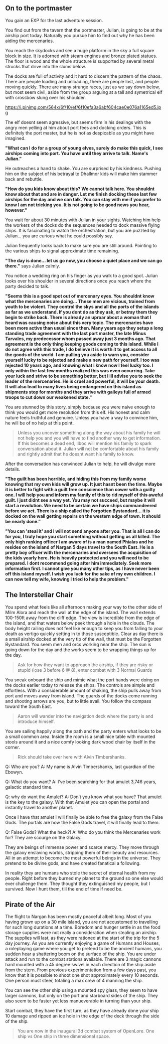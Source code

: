 ## On to the portmaster
You gain an EXP for the last adventure session.

You find out from the tavern that the portmaster, Julian, is going to be at the airship port today.
Naturally you pursue him to find out why he has been aiding the mercenaries.

You reach the skydocks and see a huge platform in the sky a full square block in size. It is adorned with steam engines and bronze plated statues.
The floor is wood and the whole structure is supported by several metal strucks that drive into the slums below.

The docks are full of activity and it hard to discern the pattern of the chaos. There are people loading and unloading, there are people lost, and people moving quickly.
There are many strange races, just as we say down below, but most seem civil, aside from the group arguing at a tall and symetrical elf with crossbow slung over his shoulder.

https://i.pinimg.com/564x/6f/10/ef/6f10efa3a6abf604cae0e076a1165ed5.jpg

The elf doesnt seem agressive, but seems firm in his dealings with the angry men yelling at him about port fees and docking orders.
This is definitely the port master, but he is not as despicable as you might have imagined.

__"What can I do for a group of young elves, surely do make this quick, I see airships coming into port. You have until they arrive to talk. Name's Julian."__ 

He outreaches a hand to shake. You are surprised by his kindness. Pushing him on the subject of his betrayal to Dhallmor kids will make him stammer back and rebuttle.

__"How do you kids know about this? We cannot talk here. You shouldnt know about that and are in danger. Let me finish docking these last few airships for the day and we can talk. You can stay with me if you prefer to know I am not tricking you. It is not going to be good news you hear, however."__

You wait for about 30 minutes with Julian in your sights. Watching him help the workers of the docks do the sequences needed to dock massive flying ships.
It is fascinating to watch the orchestration, but you are puzzled by Julian... you are curious what he could possibly say.

Julian frequently looks back to make sure you are still around. Pointing to the various ships to signal approximate time remaining.

__"The day is done... let us go now, you choose a quiet place and we can go there."__ says Julian calmly.

You notice a wedding ring on his finger as you walk to a good spot. Julian looks over his shoulder in several directions once you reach where the party decided to talk.

__"Seems this is a good spot out of mercenary eyes. You shouldnt know what the mercenaries are doing... These men are vicious, trained from youth to be violent. They control the skys and all the ports of the islands as far as we understand. If you dont do as they ask, or betray them they begin to strike back. There is already an uproar about a woman that I heard was causing noise about this very topic. The mercenaries have been more active than usual since then. Many years ago they setup a long standing trade agreement with the last port master, the late Minus Tarvales, my predecessor whom passed away just 3 months ago. That agreement is the only thing keeping goods coming to this island. While I do not agree with this trade, I do believe it is worth it to get access to all the goods of the world. I am pulling you aside to warn you, consider yourself lucky to be rejected and make a new path for yourself. I too was rejected 10 years ago, and knowing what I know now I feel lucky too. I only within the last few months realized this was even occurring. Take your luck and strive to be something better, but I ill advise you to seek the leader of the mercenaries. He is cruel and powerful, it will be your death. It will also lead to many lives being endangered on this island as shipments stop for months and they arrive with galleys full of armed troops to cut down our weakened state."__

You are stunned by this story, simply because you were naive enough to think you would get more resolution from this elf. His honest and calm nature feels truthful and genuine. Unless you have a way to convince him, he will be of no help at this point.

> Unless you uncover something along the way about his family he will not help you and you will have to find another way to get information. If this becomes a dead end, Ilboc will mention his family to spark conversation about it. Julian will not be comfortable about his family and rightly admit that he doesnt want his family to know.

After the conversation has convinced Julian to help, he will divulge more details.

__"The guilt has been horrible, and hiding this from my family worse knowing that my own kids will grow up. It just hasnt been the time. Maybe it is better to fight with a guilt free conscience than cower with a guilty one. I will help you and inform my family of this to rid myself of this aweful guilt. I just didnt see a way yet. You may not succeed, but maybe it will start a revolution. We need to be certain we have ships commandeered before we act. There is a ship called the Forgotten Bystandard... it is docked on the wall getting repairs on the western edge of town. It should be nearly done."__

__"You can 'steal it' and I will not send anyone after you. That is all I can do for you, I truly hope you start something without getting us all killed. The only high ranking officer I am aware of is a man named Phialas and he resides on the island of Nargan 5 days travel to the South East. He is a pretty boy officer with the mercenaries and oversees the acquisition of the kids yearly here. He is heavily protected and you will need to be prepared. I dont recommend going after him immediately. Seek more information first. I cannot give you many other tips, as I have never been off this island myself. I wish you luck for the sake of my own children. I can now tell my wife, knowing I tried to help the problem."__

## The Interstellar Chair
You spend what feels like all afternoon making your way to the other side of Milm Alora and reach the wall at the edge of the island. The wall extends 100-150ft away from the cliff edge. The view is incredible from the edge of the island, and that waters below peek through a hole in the clouds. The body height railing does not feel like enough to keep you from falling to your death as vertigo quickly setting in to those susceptible. Clear as day there is a small airship docked at the very tip of the wall, that must be the Forgotten Bystandard. You seem men and orcs working near the ship. The sun is going down for the day and the works seem to be wrapping things up for the day.

> Ask for how they want to approach the airship, if they are risky or stupid (lose 3 before 6 @ 8), enter combat with 3 Normal Guards

You sneak onboard the ship and mimic what the port hands were doing on the docks earlier today to release the ships. The controls are simple and effortless. With a considerable amount of shaking, the ship pulls away from port and moves away from island. The guards of the docks come running and shooting arrows are you, but to little avail. You follow the compass toward the South East.

> Aaron will wander into the navigation deck where the party is and introduce himself.

You are sailing happily along the path and the party enters what looks to be a small common area. Inside the room is a small nice table with mounted stools around it and a nice comfy looking dark wood chair by itself in the corner. 

> Rick should take over here with Alvin Timbershanks.

Q: Who are you?
A: My name is Alvin Timbershanks, last guardian of the Ebowyn.

Q: What do you want?
A: I’ve been searching for that amulet 3,746 years, galactic standard time.

Q: why do want the Amulet?
A: Don’t you know what you have? That amulet is the key to the galaxy. With that Amulet you can open the portal and instantly travel to another planet.

Once I have that amulet I will finally be able to free the galaxy from the False Gods. The portals are how the False Gods travel, it will finally lead to them.

Q: False Gods? What the heck?!
A: Who do you think the Mercenaries work for? They are scourge on the Galaxy.

They are beings of immense power and scarce mercy. They move through the galaxy enslaving worlds, stripping them of their beauty and resources. All in an attempt to become the most powerful beings in the universe. They pretend to be divine gods, and have created fanatical a following.

In reality they are humans who stole the secret of eternal health from my people. Right before they burned my planet to the ground so one else would ever challenge them. They thought they extinguished my people, but I survived. Now I hunt them, till the end of time if need be.

## Pirate of the Air
The flight to Nargan has been mostly peaceful albeit long. Most of you having grown up on a 30 mile island, you are not accustomed to travelling for such long durations at a time. Boredom and hunger settle in as the food storage supplies were not really a consideration when stealing an airship. The supplies will last, as they were rationed at the start of the trip for the 5 day journey. As you are currently enjoying a game of Humans and Houses, a roleplaying game where you get to pretend to be the ancient humans, you sudden hear a shattering boom on the surface of the ship. You are under attack and run to the combat stations available. There are 3 magic cannons hard mounted with a 45 degree swivel in each direction of the ship aside from the stern. From previous experimentation from a few days past, you know that it is possible to shoot one shot approximately every 10 seconds. One person must steer, totaling a max crew of 4 manning the ship.

You can see the other ship using a mounted spy glass, they seem to have larger cannons, but only on the port and starboard sides of the ship. They also seem to be faster yet less manueverable in turning than your ship.

Start combat, they have the first turn, as they have already done your ship 10 damage and ripped an ice hole in the edge of the deck through the side of the ship.

> You are now in the inaugural 3d combat system of OpenLore. One ship vs One ship in three dimensional space.

